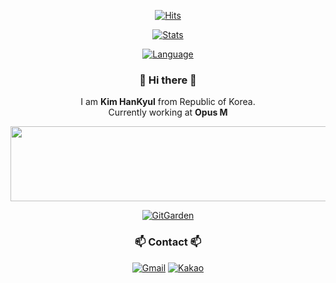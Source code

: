 <div id='github' align='center'>
  
[![Hits](https://hits.seeyoufarm.com/api/count/incr/badge.svg?url=https%3A%2F%2Fgithub.com%2FKimH4nKyul%2Fhit-counter&count_bg=%2379C83D&title_bg=%23000000&icon=checkmarx.svg&icon_color=%2379C83D&title=hits&edge_flat=false)](https://hits.seeyoufarm.com)  

[![Stats](https://github-readme-stats.vercel.app/api?username=KimH4nKyul&show_icons=true)](https://github.com/KimH4nKyul)  

[![Language](https://github-readme-stats.vercel.app/api/top-langs/?username=KimH4nKyul&layout=compact)](https://github.com/KimH4nKyul)    

</div>

<div id='intro' align='center'>
  
### 👋 Hi there 👋
  I am <b>Kim HanKyul</b> from Republic of Korea.  
  Currently working at **Opus M**
  
</div>

<div id='gitanimals' align='center'>
  
  <a href="https://www.gitanimals.org/en_US?utm_medium=image&utm_source=KimH4nKyul&utm_content=line">
    <img
      src="https://render.gitanimals.org/lines/KimH4nKyul?pet-id=677887348342276935"
      width="600"
      height="120"
    />
  </a>
  
</div>

<div id='gitgarden' align='center'>
  
[![GitGarden](https://gitgarden.marshallku.dev/?user_name=KimH4nKyul)](https://github.com/marshallku/gitgarden)

</div>


<div id='contact' align='center'>
  
### 📫 Contact 📫
  
[![Gmail](https://img.shields.io/badge/Gmail-D14836?style=flat-square&logo=gmail&logoColor=white)](mailto:alwayskim9305@gmail.com)
[![Kakao](https://img.shields.io/badge/Kakao-FFCD00?style=flat-square&logo=Kakao&logoColor=black)](mailto:alskim93@kakao.com)

</div>
  
<!--
**KimH4nKyul/KimH4nKyul** is a ✨ _special_ ✨ repository because its `README.md` (this file) appears on your GitHub profile.

Here are some ideas to get you started:

- 🔭 I’m currently working on ...
- 🌱 I’m currently learning ...
- 👯 I’m looking to collaborate on ...
- 🤔 I’m looking for help with ...
- 💬 Ask me about ...
- 📫 How to reach me: ...
- 😄 Pronouns: ...
- ⚡ Fun fact: ...
-->
